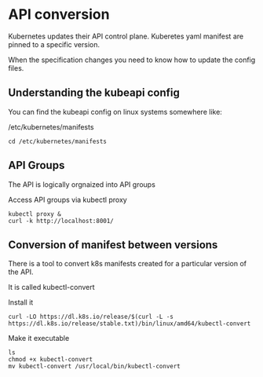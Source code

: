 # API conversion

Kubernetes updates their API control plane. Kuberetes yaml manifest are pinned to a specific version.

When the specification changes you need to know how to update the config files.

## Understanding the kubeapi config
You can find the kubeapi config on linux systems somewhere like:

/etc/kubernetes/manifests
```
cd /etc/kubernetes/manifests
```
## API Groups

The API is logically orgnaized into API groups

Access API groups via kubectl proxy

```
kubectl proxy &
curl -k http://localhost:8001/ 
```

## Conversion of manifest between versions

There is a tool to convert k8s manifests created for a particular version of the API.

It is called kubectl-convert

Install it 

```
curl -LO https://dl.k8s.io/release/$(curl -L -s https://dl.k8s.io/release/stable.txt)/bin/linux/amd64/kubectl-convert
```

Make it executable
```
ls 
chmod +x kubectl-convert 
mv kubectl-convert /usr/local/bin/kubectl-convert
```

